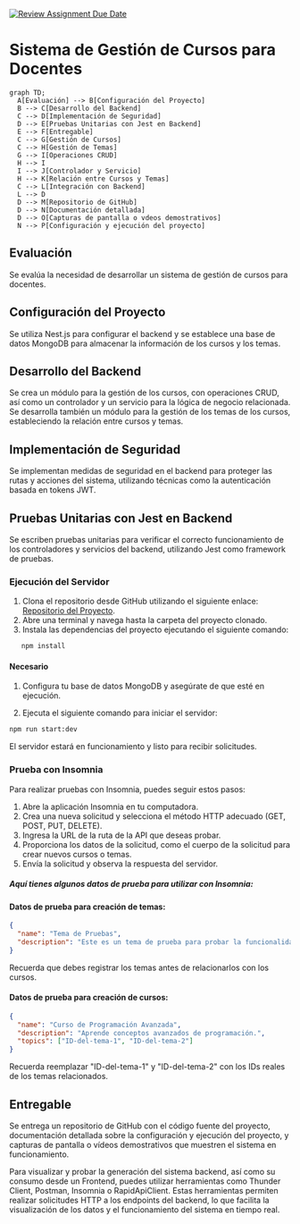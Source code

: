 [![Review Assignment Due Date](https://classroom.github.com/assets/deadline-readme-button-24ddc0f5d75046c5622901739e7c5dd533143b0c8e959d652212380cedb1ea36.svg)](https://classroom.github.com/a/rrhU57ko)

# Sistema de Gestión de Cursos para Docentes

```mermaid
graph TD;
  A[Evaluación] --> B[Configuración del Proyecto]
  B --> C[Desarrollo del Backend]
  C --> D[Implementación de Seguridad]
  D --> E[Pruebas Unitarias con Jest en Backend]
  E --> F[Entregable]
  C --> G[Gestión de Cursos]
  C --> H[Gestión de Temas]
  G --> I[Operaciones CRUD]
  H --> I
  I --> J[Controlador y Servicio]
  H --> K[Relación entre Cursos y Temas]
  C --> L[Integración con Backend]
  L --> D
  D --> M[Repositorio de GitHub]
  D --> N[Documentación detallada]
  D --> O[Capturas de pantalla o vdeos demostrativos]
  N --> P[Configuración y ejecución del proyecto]
```

## Evaluación

Se evalúa la necesidad de desarrollar un sistema de gestión de cursos para docentes.

## Configuración del Proyecto

Se utiliza Nest.js para configurar el backend y se establece una base de datos MongoDB para almacenar la información de los cursos y los temas.

## Desarrollo del Backend

Se crea un módulo para la gestión de los cursos, con operaciones CRUD, así como un controlador y un servicio para la lógica de negocio relacionada. Se desarrolla también un módulo para la gestión de los temas de los cursos, estableciendo la relación entre cursos y temas.

## Implementación de Seguridad

Se implementan medidas de seguridad en el backend para proteger las rutas y acciones del sistema, utilizando técnicas como la autenticación basada en tokens JWT.

## Pruebas Unitarias con Jest en Backend

Se escriben pruebas unitarias para verificar el correcto funcionamiento de los controladores y servicios del backend, utilizando Jest como framework de pruebas.

### Ejecución del Servidor

1. Clona el repositorio desde GitHub utilizando el siguiente enlace: [Repositorio del Proyecto](https://classroom.github.com/a/rrhU57ko).
2. Abre una terminal y navega hasta la carpeta del proyecto clonado.
3. Instala las dependencias del proyecto ejecutando el siguiente comando:

```bash
   npm install
```

#### Necesario

1. Configura tu base de datos MongoDB y asegúrate de que esté en ejecución.

2. Ejecuta el siguiente comando para iniciar el servidor:

```bash
npm run start:dev
```

El servidor estará en funcionamiento y listo para recibir solicitudes.

### Prueba con Insomnia

Para realizar pruebas con Insomnia, puedes seguir estos pasos:

1. Abre la aplicación Insomnia en tu computadora.
2. Crea una nueva solicitud y selecciona el método HTTP adecuado (GET, POST, PUT, DELETE).
3. Ingresa la URL de la ruta de la API que deseas probar.
4. Proporciona los datos de la solicitud, como el cuerpo de la solicitud para crear nuevos cursos o temas.
5. Envía la solicitud y observa la respuesta del servidor.

##### Aquí tienes algunos datos de prueba para utilizar con Insomnia:

#### Datos de prueba para creación de temas:

```json
{
  "name": "Tema de Pruebas",
  "description": "Este es un tema de prueba para probar la funcionalidad."
}
```

Recuerda que debes registrar los temas antes de relacionarlos con los cursos.

#### Datos de prueba para creación de cursos:

```json
{
  "name": "Curso de Programación Avanzada",
  "description": "Aprende conceptos avanzados de programación.",
  "topics": ["ID-del-tema-1", "ID-del-tema-2"]
}
```

Recuerda reemplazar "ID-del-tema-1" y "ID-del-tema-2" con los IDs reales de los temas relacionados.

## Entregable

Se entrega un repositorio de GitHub con el código fuente del proyecto, documentación detallada sobre la configuración y ejecución del proyecto, y capturas de pantalla o vídeos demostrativos que muestren el sistema en funcionamiento.

Para visualizar y probar la generación del sistema backend, así como su consumo desde un Frontend, puedes utilizar herramientas como Thunder Client, Postman, Insomnia o RapidApiClient. Estas herramientas permiten realizar solicitudes HTTP a los endpoints del backend, lo que facilita la visualización de los datos y el funcionamiento del sistema en tiempo real.
